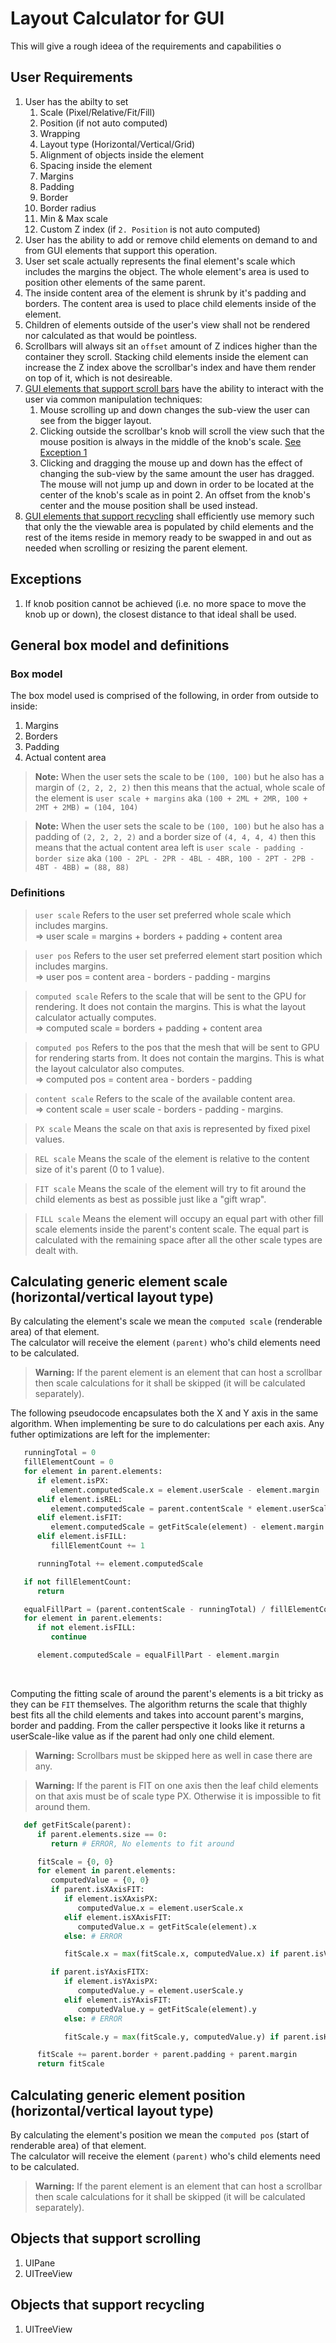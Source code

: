 # Layout Calculator for GUI

This will give a rough ideea of the requirements and capabilities o
## User Requirements

1. User has the abilty to set
    1. Scale (Pixel/Relative/Fit/Fill)
    2. Position (if not auto computed)
    3. Wrapping
    4. Layout type (Horizontal/Vertical/Grid)
    5. Alignment of objects inside the element
    6. Spacing inside the element
    7. Margins
    8. Padding
    9. Border
    10. Border radius
    11. Min & Max scale
    12. Custom Z index (if `2. Position` is not auto computed)
2. User has the ability to add or remove child elements on demand to and from GUI elements that support this operation.
3. User set scale actually represents the final element's scale which includes the margins the object. The whole element's area is used to position other elements of the same parent.
4. The inside content area of the element is shrunk by it's padding and borders. The content area is used to place child elements inside of the element.
5. Children of elements outside of the user's view shall not be rendered nor calculated as that would be pointless.
6. Scrollbars will always sit an ``offset`` amount of Z indices higher than the container they scroll. Stacking child elements inside the element
   can increase the Z index above the scrollbar's index and have them render on top of it, which is not desireable. 
7. [GUI elements that support scroll bars](#objects-that-support-scrolling) have the ability to interact with the user via common manipulation techniques:
   1. Mouse scrolling up and down changes the sub-view the user can see from the bigger layout.
   2. Clicking outside the scrollbar's knob will scroll the view such that the mouse position is always in the middle of the knob's
        scale. [See Exception 1](#exceptions)
   3. Clicking and dragging the mouse up and down has the effect of changing the sub-view by the same amount the user has dragged.
        The mouse will not jump up and down in order to be located at the center of the knob's scale as in point 2. An offset from
        the knob's center and the mouse position shall be used instead.
8. [GUI elements that support recycling](#objects-that-support-recycling) shall efficiently use memory such that only the the viewable area is populated by child elements and the
   rest of the items reside in memory ready to be swapped in and out as needed when scrolling or resizing the parent element.

## Exceptions
1. If knob position cannot be achieved (i.e. no more space to move the knob up or down), the closest distance to that ideal shall be used.


## General box model and definitions
### Box model
The box model used is comprised of the following, in order from outside to inside:
   1. Margins
   2. Borders
   3. Padding
   4. Actual content area


> **Note:** When the user sets the scale to be `(100, 100)` but he also has a margin of `(2, 2, 2, 2)` then this means that the actual, whole scale of the element is `user scale + margins` aka `(100 + 2ML + 2MR, 100 + 2MT + 2MB) = (104, 104)`

> **Note:** When the user sets the scale to be `(100, 100)` but he also has a padding of `(2, 2, 2, 2)` and a border size of `(4, 4, 4, 4)` then this means that the actual content area left is `user scale - padding - border size` aka `(100 - 2PL - 2PR - 4BL - 4BR, 100 - 2PT - 2PB - 4BT - 4BB) = (88, 88)`

### Definitions
> `user scale` Refers to the user set preferred whole scale which includes margins. <br/> => user scale = margins + borders + padding + content area

> `user pos` Refers to the user set preferred element start position which includes margins. <br/> => user pos = content area - borders - padding - margins

> `computed scale` Refers to the scale that will be sent to the GPU for rendering. It does not contain the margins. This is what the layout calculator actually computes. <br/> => computed scale = borders + padding + content area

> `computed pos` Refers to the pos that the mesh that will be sent to GPU for rendering starts from. It does not contain the margins. This is what the layout calculator also computes. <br/> => computed pos = content area - borders - padding

> `content scale` Refers to the scale of the available content area. <br/> => content scale = user scale - borders - padding - margins.

> `PX scale` Means the scale on that axis is represented by fixed pixel values.

> `REL scale` Means the scale of the element is relative to the content size of it's parent (0 to 1 value).

> `FIT scale` Means the scale of the element will try to fit around the child elements as best as possible just like a "gift wrap".

> `FILL scale` Means the element will occupy an equal part with other fill scale elements inside the parent's content scale. The equal part is calculated with the remaining space after all the other scale types are dealt with.

## Calculating generic element scale (horizontal/vertical layout type)

By calculating the element's scale we mean the `computed scale` (renderable area) of that element. <br/>
The calculator will receive the element `(parent)` who's child elements need to be calculated. <br/>

> **Warning:** If the parent element is an element that can host a scrollbar then scale calculations for it shall be skipped (it will be calculated separately).

The following pseudocode encapsulates both the X and Y axis in the same algorithm. When implementing be sure to do calculations per each axis. Any futher optimizations are left for the implementer:

```Python
   runningTotal = 0
   fillElementCount = 0
   for element in parent.elements:
      if element.isPX:
         element.computedScale.x = element.userScale - element.margin
      elif element.isREL:
         element.computedScale = parent.contentScale * element.userScale - element.margin
      elif element.isFIT:
         element.computedScale = getFitScale(element) - element.margin
      elif element.isFILL:
         fillElementCount += 1

      runningTotal += element.computedScale

   if not fillElementCount:
      return

   equalFillPart = (parent.contentScale - runningTotal) / fillElementCount
   for element in parent.elements:
      if not element.isFILL:
         continue

      element.computedScale = equalFillPart - element.margin
```

<br/>

Computing the fitting scale of around the parent's elements is a bit tricky as they can be `FIT` themselves.
The algorithm returns the scale that thighly best fits all the child elements and takes into account parent's margins, border and padding. From the caller perspective it looks like it returns a userScale-like value as if the parent had only one child element.

> **Warning:** Scrollbars must be skipped here as well in case there are any.

> **Warning:** If the parent is FIT on one axis then the leaf child elements on that axis must be of scale type PX. Otherwise it is impossible to fit around them.

```Python
   def getFitScale(parent):
      if parent.elements.size == 0:
         return # ERROR, No elements to fit around

      fitScale = {0, 0}
      for element in parent.elements:
         computedValue = {0, 0}
         if parent.isXAxisFIT:
            if element.isXAxisPX:
               computedValue.x = element.userScale.x
            elif element.isXAxisFIT:
               computedValue.x = getFitScale(element).x
            else: # ERROR

            fitScale.x = max(fitScale.x, computedValue.x) if parent.isVertical else fitScale.x + computedValue.x

         if parent.isYAxisFITX:
            if element.isYAxisPX:
               computedValue.y = element.userScale.y
            elif element.isYAxisFIT:
               computedValue.y = getFitScale(element).y
            else: # ERROR

            fitScale.y = max(fitScale.y, computedValue.y) if parent.isHorizontal else fitScale.y + computedValue.y

      fitScale += parent.border + parent.padding + parent.margin
      return fitScale
```

## Calculating generic element position (horizontal/vertical layout type)

By calculating the element's position we mean the `computed pos` (start of renderable area) of that element. <br/>
The calculator will receive the element `(parent)` who's child elements need to be calculated. <br/>

> **Warning:** If the parent element is an element that can host a scrollbar then scale calculations for it shall be skipped (it will be calculated separately).

## Objects that support scrolling
1. UIPane
2. UITreeView

## Objects that support recycling
1. UITreeView
